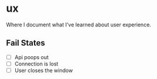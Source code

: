 # ux
Where I document what I've learned about user experience. 

## Fail States
- [ ] Api poops out
- [ ] Connection is lost
- [ ] User closes the window
